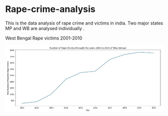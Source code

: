 # Rape-crime-analysis
This is the data analysis of rape crime and victims in india. Two major states MP and WB are analysed individually .

West Bengal Rape victims 2001-2010

![](WB.jpg)


